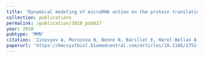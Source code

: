 ```yaml
---
title: 'Dynamical modeling of microRNA action on the protein translation process'
collection: publications
permalink: /publication/2010_pub027
year: 2010
pubtype: 'MMN'
citation: 'Zinovyev A, Morozova N, Nonne N, Barillot E, Harel-Bellan A, Gorban AN. <a href="https://bmcsystbiol.biomedcentral.com/articles/10.1186/1752-0509-4-13">Dynamical modeling of microRNA action on the protein translation process</a>. 2010. <i>BMC Systems Biology</i> 4:13'
paperurl: 'https://bmcsystbiol.biomedcentral.com/articles/10.1186/1752-0509-4-13'
---
```

